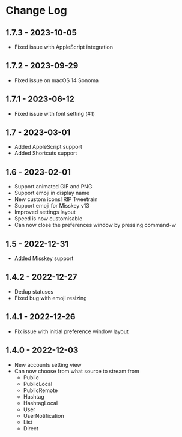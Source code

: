 # Change Log

## 1.7.3 - 2023-10-05

- Fixed issue with AppleScript integration

## 1.7.2 - 2023-09-29

- Fixed issue on macOS 14 Sonoma

## 1.7.1 - 2023-06-12

- Fixed issue with font setting (#1)

## 1.7 - 2023-03-01

- Added AppleScript support
- Added Shortcuts support

## 1.6 - 2023-02-01

- Support animated GIF and PNG
- Support emoji in display name
- New custom icons! RIP Tweetrain
- Support emoji for Misskey v13
- Improved settings layout
- Speed is now customisable
- Can now close the preferences window by pressing command-w

## 1.5 - 2022-12-31

- Added Misskey support

## 1.4.2 - 2022-12-27

- Dedup statuses
- Fixed bug with emoji resizing

## 1.4.1 - 2022-12-26

- Fix issue with initial preference window layout

## 1.4.0 - 2022-12-03

- New accounts setting view
- Can now choose from what source to stream from
  - Public
  - PublicLocal
  - PublicRemote
  - Hashtag
  - HashtagLocal
  - User
  - UserNotification
  - List
  - Direct
